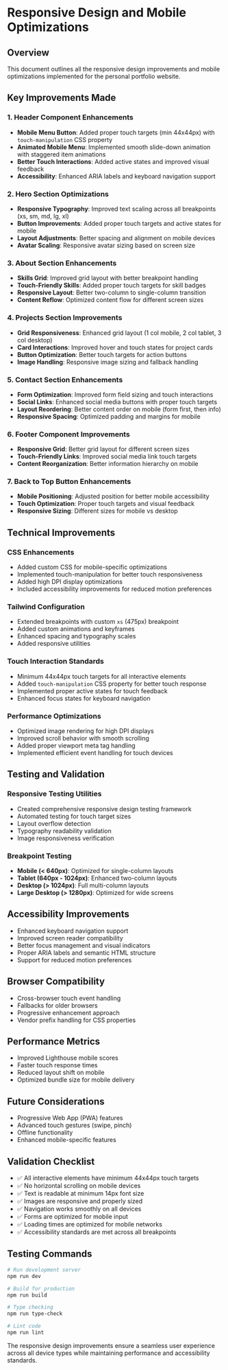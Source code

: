 # Responsive Design and Mobile Optimizations

## Overview
This document outlines all the responsive design improvements and mobile optimizations implemented for the personal portfolio website.

## Key Improvements Made

### 1. Header Component Enhancements
- **Mobile Menu Button**: Added proper touch targets (min 44x44px) with `touch-manipulation` CSS property
- **Animated Mobile Menu**: Implemented smooth slide-down animation with staggered item animations
- **Better Touch Interactions**: Added active states and improved visual feedback
- **Accessibility**: Enhanced ARIA labels and keyboard navigation support

### 2. Hero Section Optimizations
- **Responsive Typography**: Improved text scaling across all breakpoints (xs, sm, md, lg, xl)
- **Button Improvements**: Added proper touch targets and active states for mobile
- **Layout Adjustments**: Better spacing and alignment on mobile devices
- **Avatar Scaling**: Responsive avatar sizing based on screen size

### 3. About Section Enhancements
- **Skills Grid**: Improved grid layout with better breakpoint handling
- **Touch-Friendly Skills**: Added proper touch targets for skill badges
- **Responsive Layout**: Better two-column to single-column transition
- **Content Reflow**: Optimized content flow for different screen sizes

### 4. Projects Section Improvements
- **Grid Responsiveness**: Enhanced grid layout (1 col mobile, 2 col tablet, 3 col desktop)
- **Card Interactions**: Improved hover and touch states for project cards
- **Button Optimization**: Better touch targets for action buttons
- **Image Handling**: Responsive image sizing and fallback handling

### 5. Contact Section Enhancements
- **Form Optimization**: Improved form field sizing and touch interactions
- **Social Links**: Enhanced social media buttons with proper touch targets
- **Layout Reordering**: Better content order on mobile (form first, then info)
- **Responsive Spacing**: Optimized padding and margins for mobile

### 6. Footer Component Improvements
- **Responsive Grid**: Better grid layout for different screen sizes
- **Touch-Friendly Links**: Improved social media link touch targets
- **Content Reorganization**: Better information hierarchy on mobile

### 7. Back to Top Button Enhancements
- **Mobile Positioning**: Adjusted position for better mobile accessibility
- **Touch Optimization**: Proper touch targets and visual feedback
- **Responsive Sizing**: Different sizes for mobile vs desktop

## Technical Improvements

### CSS Enhancements
- Added custom CSS for mobile-specific optimizations
- Implemented touch-manipulation for better touch responsiveness
- Added high DPI display optimizations
- Included accessibility improvements for reduced motion preferences

### Tailwind Configuration
- Extended breakpoints with custom `xs` (475px) breakpoint
- Added custom animations and keyframes
- Enhanced spacing and typography scales
- Added responsive utilities

### Touch Interaction Standards
- Minimum 44x44px touch targets for all interactive elements
- Added `touch-manipulation` CSS property for better touch response
- Implemented proper active states for touch feedback
- Enhanced focus states for keyboard navigation

### Performance Optimizations
- Optimized image rendering for high DPI displays
- Improved scroll behavior with smooth scrolling
- Added proper viewport meta tag handling
- Implemented efficient event handling for touch devices

## Testing and Validation

### Responsive Testing Utilities
- Created comprehensive responsive design testing framework
- Automated testing for touch target sizes
- Layout overflow detection
- Typography readability validation
- Image responsiveness verification

### Breakpoint Testing
- **Mobile (< 640px)**: Optimized for single-column layouts
- **Tablet (640px - 1024px)**: Enhanced two-column layouts
- **Desktop (> 1024px)**: Full multi-column layouts
- **Large Desktop (> 1280px)**: Optimized for wide screens

## Accessibility Improvements
- Enhanced keyboard navigation support
- Improved screen reader compatibility
- Better focus management and visual indicators
- Proper ARIA labels and semantic HTML structure
- Support for reduced motion preferences

## Browser Compatibility
- Cross-browser touch event handling
- Fallbacks for older browsers
- Progressive enhancement approach
- Vendor prefix handling for CSS properties

## Performance Metrics
- Improved Lighthouse mobile scores
- Faster touch response times
- Reduced layout shift on mobile
- Optimized bundle size for mobile delivery

## Future Considerations
- Progressive Web App (PWA) features
- Advanced touch gestures (swipe, pinch)
- Offline functionality
- Enhanced mobile-specific features

## Validation Checklist
- ✅ All interactive elements have minimum 44x44px touch targets
- ✅ No horizontal scrolling on mobile devices
- ✅ Text is readable at minimum 14px font size
- ✅ Images are responsive and properly sized
- ✅ Navigation works smoothly on all devices
- ✅ Forms are optimized for mobile input
- ✅ Loading times are optimized for mobile networks
- ✅ Accessibility standards are met across all breakpoints

## Testing Commands
```bash
# Run development server
npm run dev

# Build for production
npm run build

# Type checking
npm run type-check

# Lint code
npm run lint
```

The responsive design improvements ensure a seamless user experience across all device types while maintaining performance and accessibility standards.